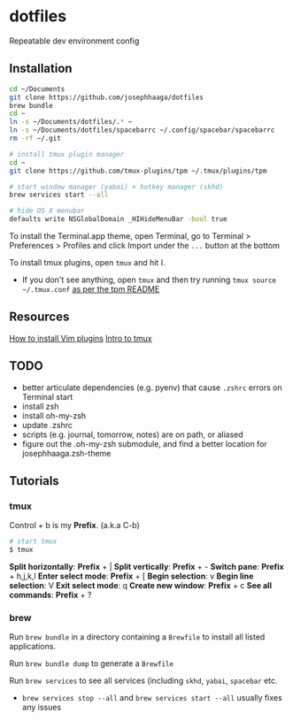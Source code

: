 # dotfiles
Repeatable dev environment config

## Installation
```bash
cd ~/Documents
git clone https://github.com/josephhaaga/dotfiles
brew bundle
cd ~
ln -s ~/Documents/dotfiles/.* ~
ln -s ~/Documents/dotfiles/spacebarrc ~/.config/spacebar/spacebarrc
rm -rf ~/.git

# install tmux plugin manager
cd ~
git clone https://github.com/tmux-plugins/tpm ~/.tmux/plugins/tpm

# start window manager (yabai) + hotkey manager (skhd)
brew services start --all

# hide OS X menubar
defaults write NSGlobalDomain _HIHideMenuBar -bool true
```

To install the Terminal.app theme, open Terminal, go to Terminal > Preferences > Profiles and click Import under the `...` button at the bottom

To install tmux plugins, open `tmux` and hit <key>I</key>.
* If you don't see anything, open `tmux` and then try running `tmux source ~/.tmux.conf` [as per the tpm README](https://github.com/tmux-plugins/tpm/blob/b699a7e01c253ffb7818b02d62bce24190ec1019/README.md?plain=1#L39)


## Resources
[How to install Vim plugins](https://linuxhint.com/vim_install_plugins/)
[Intro to tmux](https://www.hamvocke.com/blog/a-quick-and-easy-guide-to-tmux/)

## TODO
- better articulate dependencies (e.g. pyenv) that cause `.zshrc` errors on Terminal start
- install zsh
- install oh-my-zsh
- update .zshrc
- scripts (e.g. journal, tomorrow, notes) are on path, or aliased
- figure out the .oh-my-zsh submodule, and find a better location for josephhaaga.zsh-theme 


## Tutorials
### tmux
<key>Control</key> + <key>b</key> is my **Prefix**. (a.k.a <key>C-b</key>)

```bash
# start tmux
$ tmux
```

**Split horizontally**: **Prefix** + <key>|</key>
**Split vertically**: **Prefix** + <key>-</key>
**Switch pane**: **Prefix** + <key>h,j,k,l</key>
**Enter select mode**: **Prefix** + <key>[</key>
**Begin selection**: <key>v</key>
**Begin line selection**: <key>V</key>
**Exit select mode**: <key>q</key>
**Create new window**: **Prefix** + <key>c</key>
**See all commands**: **Prefix** + <key>?</key>


### brew
Run `brew bundle` in a directory containing a `Brewfile` to install all listed applications.

Run `brew bundle dump` to generate a `Brewfile`

Run `brew services` to see all services (including `skhd`, `yabai`, `spacebar` etc.
* `brew services stop --all` and `brew services start --all` usually fixes any issues
